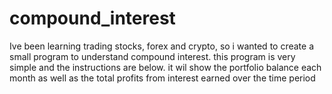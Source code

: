 # compound_interest
Ive been learning trading stocks, forex and crypto, so i wanted to create a small program to understand compound interest. this program is very simple and the instructions are below. it wil show the portfolio balance each month as well as the total profits from interest earned over the time period
